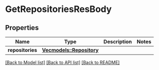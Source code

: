 # GetRepositoriesResBody

## Properties

Name | Type | Description | Notes
------------ | ------------- | ------------- | -------------
**repositories** | [**Vec<models::Repository>**](Repository.md) |  | 

[[Back to Model list]](../README.md#documentation-for-models) [[Back to API list]](../README.md#documentation-for-api-endpoints) [[Back to README]](../README.md)


